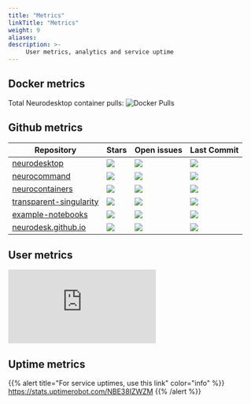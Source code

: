 ```yaml
---
title: "Metrics"
linkTitle: "Metrics"
weight: 9
aliases:
description: >-
     User metrics, analytics and service uptime
---
```


## Docker metrics
Total Neurodesktop container pulls: ![Docker Pulls](https://img.shields.io/docker/pulls/vnmd/neurodesktop)

## Github metrics
| Repository                                                                      | Stars                                                                      | Open issues                                                                     | Last Commit                                                                      |
| --------------------------------------------------------------------------------| -------------------------------------------------------------------------- | ------------------------------------------------------------------------------- | -------------------------------------------------------------------------------- |
| [neurodesktop](https://github.com/NeuroDesk/neurodesktop)                       | ![](https://img.shields.io/github/stars/neurodesk/neurodesktop)            | ![](https://img.shields.io/github/issues-raw/neurodesk/neurodesktop)            | ![](https://img.shields.io/github/last-commit/neurodesk/neurodesktop)            |
| [neurocommand](https://github.com/NeuroDesk/neurocommand)                       | ![](https://img.shields.io/github/stars/NeuroDesk/neurocommand)            | ![](https://img.shields.io/github/issues-raw/NeuroDesk/neurocommand)            | ![](https://img.shields.io/github/last-commit/NeuroDesk/neurocommand)            |
| [neurocontainers](https://github.com/NeuroDesk/neurocontainers)                 | ![](https://img.shields.io/github/stars/NeuroDesk/neurocontainers)         | ![](https://img.shields.io/github/issues-raw/NeuroDesk/neurocontainers)         | ![](https://img.shields.io/github/last-commit/NeuroDesk/neurocontainers)         |
| [transparent-singularity](https://github.com/NeuroDesk/transparent-singularity) | ![](https://img.shields.io/github/stars/NeuroDesk/transparent-singularity) | ![](https://img.shields.io/github/issues-raw/NeuroDesk/transparent-singularity) | ![](https://img.shields.io/github/last-commit/NeuroDesk/transparent-singularity) |
| [example-notebooks](https://github.com/NeuroDesk/example-notebooks)             | ![](https://img.shields.io/github/stars/NeuroDesk/example-notebooks)       | ![](https://img.shields.io/github/issues-raw/NeuroDesk/example-notebooks)       | ![](https://img.shields.io/github/last-commit/NeuroDesk/example-notebooks)       |
| [neurodesk.github.io](https://github.com/NeuroDesk/neurodesk.github.io)         | ![](https://img.shields.io/github/stars/NeuroDesk/neurodesk.github.io)     | ![](https://img.shields.io/github/issues-raw/NeuroDesk/neurodesk.github.io)     | ![](https://img.shields.io/github/last-commit/NeuroDesk/neurodesk.github.io)     |

## User metrics

<iframe src="https://lookerstudio.google.com/embed/reporting/1b5d3da0-7a67-4440-bc3c-95bd6fd94f18/page/2VKTD" frameborder="0" style="border:0"></iframe>

## Uptime metrics

{{% alert title="For service uptimes, use this link" color="info" %}}
https://stats.uptimerobot.com/NBE38IZWZM
{{% /alert %}}



